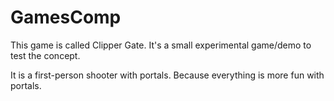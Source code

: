# GamesComp

This game is called Clipper Gate. It's a small experimental game/demo to test the concept.

It is a first-person shooter with portals. Because everything is more fun with portals.
